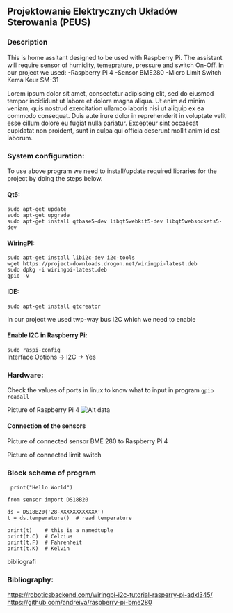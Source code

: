 ## Projektowanie Elektrycznych Układów Sterowania (PEUS)

### Description
This is home assitant designed to be used with Raspberry Pi.
The assistant will require sensor of humidity, temeprature, pressure and switch On-Off. 
In our project we used:
-Raspberry Pi 4
-Sensor BME280
-Micro Limit Switch Kema Keur SM-31

Lorem ipsum dolor sit amet, consectetur adipiscing elit, sed do eiusmod tempor incididunt ut labore et dolore magna aliqua. Ut enim ad minim veniam, quis nostrud exercitation ullamco laboris nisi ut aliquip ex ea commodo consequat. Duis aute irure dolor in reprehenderit in voluptate velit esse cillum dolore eu fugiat nulla pariatur. Excepteur sint occaecat cupidatat non proident, sunt in culpa qui officia deserunt mollit anim id est laborum.

### System configuration:  
To use above program we need to install/update required libraries for the project by doing the steps below.

#### Qt5:
```sudo apt-get update```  
```sudo apt-get upgrade```  
```sudo apt-get install qtbase5-dev libqt5webkit5-dev libqt5websockets5-dev```    

#### WiringPI:    
```sudo apt-get install libi2c-dev i2c-tools```    
```wget https://project-downloads.drogon.net/wiringpi-latest.deb```    
```sudo dpkg -i wiringpi-latest.deb```  
```gpio -v```  

#### IDE:  
```sudo apt-get install qtcreator```  

In our project we used twp-way bus I2C which we need to enable
#### Enable I2C in Raspberry Pi:   
```sudo raspi-config```    
Interface Options -> I2C -> Yes    

### Hardware:
Check the values of ports in linux to know what to input in program
```gpio readall```

Picture of Raspberry Pi 4
![Alt data](./Images/Zdjecie_portow_raspberry_PI_4.png)  

#### Connection of the sensors

Picture of connected sensor BME 280 to Raspberry Pi 4

Picture of connected limit switch

### Block scheme of program

``` print("Hello World")
 print("Hello World")

from sensor import DS18B20

ds = DS18B20('28-XXXXXXXXXXXX')
t = ds.temperature()  # read temperature

print(t)    # this is a namedtuple
print(t.C)  # Celcius
print(t.F)  # Fahrenheit
print(t.K)  # Kelvin
```
 bibliografi
### Bibliography:
https://roboticsbackend.com/wiringpi-i2c-tutorial-rasperry-pi-adxl345/  
https://github.com/andreiva/raspberry-pi-bme280  
